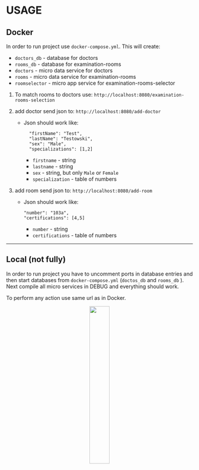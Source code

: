 # USAGE

## Docker

In order to run project use `docker-compose.yml`. This will create:

* `doctors_db`  -  database for doctors
* `rooms_db` - database for examination-rooms
* `doctors` - micro data service for doctors
* `rooms` - micro data service for examination-rooms
* `roomselector` - micro app service for examination-rooms-selector

1) To match rooms to doctors use: ```http://localhost:8080/examination-rooms-selection```
   
2) add doctor send json to: ```http://localhost:8080/add-doctor```
    * Json should work like:
        ```
          "firstName": "Test",
          "lastName": "Testowski",
          "sex": "Male",
          "specializations": [1,2]
        ```
        * `firstname` - string
        * `lastname` - string
        * `sex` - string, but only `Male` or `Female`
        * `specialization` - table of numbers
    
3) add room send json to: ```http://localhost:8080/add-room```
    * Json should work like:
        ```
        "number": "103a",
        "certifications": [4,5]
        ```
        * `number` - string
        * `certifications` - table of numbers   
    
------------------------------------------

## Local (not fully)

In order to run project you have to uncomment ports in database entries and then start databases from `docker-compose.yml` (`doctos_db` and `rooms_db` ). Next compile all micro services in DEBUG and everything should work.

To perform any action use same url as in Docker.

<p align="center" width="100%">
    <img width="33%" src="https://i.ibb.co/TRGLDXJ/ddd.jpg"> 
</p>
